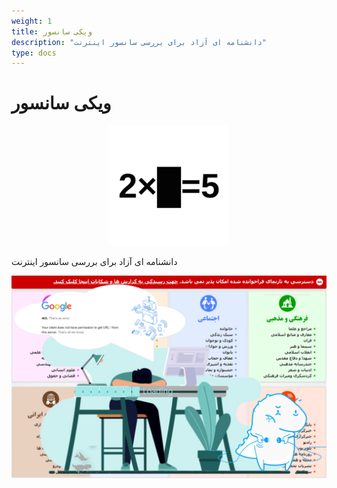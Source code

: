 ```yaml
---
weight: 1
title: ویکی سانسور
description: "دانشنامه ای آزاد برای بررسی سانسور اینترنت"
type: docs
---
```


# ویکی سانسور
<center>

![filternet](/android-chrome-192x192.png)
</center>

دانشنامه ای آزاد برای بررسی سانسور اینترنت

<center>

![filternet](./filternet.png)
</center>
